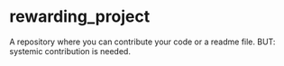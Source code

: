 # rewarding_project
A repository where you can contribute your code or a readme file. BUT: systemic contribution is needed.
